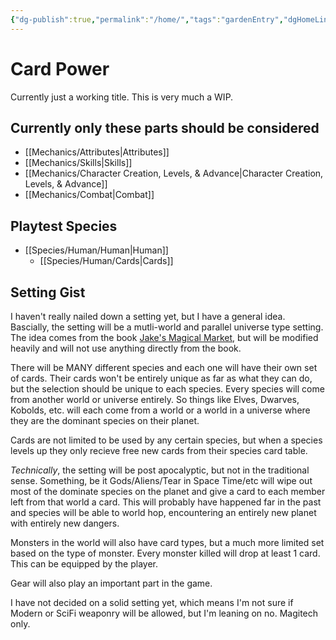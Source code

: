 ```yaml
---
{"dg-publish":true,"permalink":"/home/","tags":"gardenEntry","dgHomeLink":true,"dgPassFrontmatter":false}
---
```



# Card Power

Currently just a working title. This is very much a WIP.

## Currently only these parts should be considered

* [[Mechanics/Attributes|Attributes]]
* [[Mechanics/Skills|Skills]]
* [[Mechanics/Character Creation, Levels, & Advance|Character Creation, Levels, & Advance]]
* [[Mechanics/Combat|Combat]]

## Playtest Species

* [[Species/Human/Human|Human]]
	* [[Species/Human/Cards|Cards]]

## Setting Gist

I haven't really nailed down a setting yet, but I have a general idea. Bascially, the setting will be a mutli-world and parallel universe type setting. The idea comes from the book [Jake's Magical Market](https://amzn.to/3d8GJfB), but will be modified heavily and will not use anything directly from the book. 

There will be MANY different species and each one will have their own set of cards. Their cards won't be entirely unique as far as what they can do, but the selection should be unique to each species. Every species will come from another world or universe entirely. So things like Elves, Dwarves, Kobolds, etc. will each come from a world or a world in a universe where they are the dominant species on their planet.

Cards are not limited to be used by any certain species, but when a species levels up they only recieve free new cards from their species card table.

_Technically_, the setting will be post apocalyptic, but not in the traditional sense. Something, be it Gods/Aliens/Tear in Space Time/etc will wipe out most of the dominate species on the planet and give a card to each member left from that world a card. This will probably have happened far in the past and species will be able to world hop, encountering an entirely new planet with entirely new dangers.

Monsters in the world will also have card types, but a much more limited set based on the type of monster. Every monster killed will drop at least 1 card. This can be equipped by the player.

Gear will also play an important part in the game. 

I have not decided on a solid setting yet, which means I'm not sure if Modern or SciFi weaponry will be allowed, but I'm leaning on no. Magitech only. 